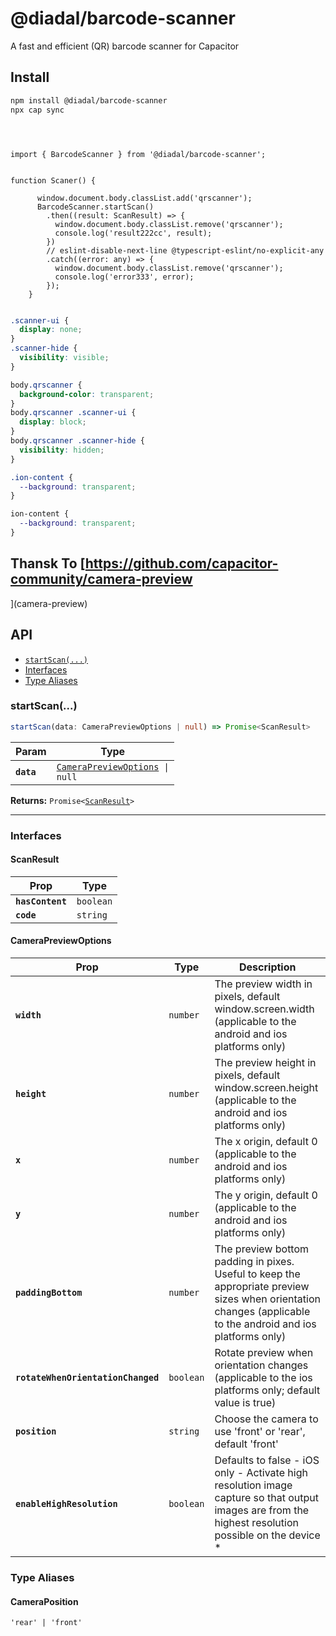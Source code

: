 # @diadal/barcode-scanner

A fast and efficient (QR) barcode scanner for Capacitor

## Install

```bash
npm install @diadal/barcode-scanner
npx cap sync
```

```Vue



import { BarcodeScanner } from '@diadal/barcode-scanner';


function Scaner() {

      window.document.body.classList.add('qrscanner');
      BarcodeScanner.startScan()
        .then((result: ScanResult) => {
          window.document.body.classList.remove('qrscanner');
          console.log('result222cc', result);
        })
        // eslint-disable-next-line @typescript-eslint/no-explicit-any
        .catch((error: any) => {
          window.document.body.classList.remove('qrscanner');
          console.log('error333', error);
        });
    }


```

```scss
.scanner-ui {
  display: none;
}
.scanner-hide {
  visibility: visible;
}

body.qrscanner {
  background-color: transparent;
}
body.qrscanner .scanner-ui {
  display: block;
}
body.qrscanner .scanner-hide {
  visibility: hidden;
}

.ion-content {
  --background: transparent;
}

ion-content {
  --background: transparent;
}
```

## Thansk To [https://github.com/capacitor-community/camera-preview

](camera-preview)

## API

<docgen-index>

- [`startScan(...)`](#startscan)
- [Interfaces](#interfaces)
- [Type Aliases](#type-aliases)

</docgen-index>

<docgen-api>
<!--Update the source file JSDoc comments and rerun docgen to update the docs below-->

### startScan(...)

```typescript
startScan(data: CameraPreviewOptions | null) => Promise<ScanResult>
```

| Param      | Type                                                                          |
| ---------- | ----------------------------------------------------------------------------- |
| **`data`** | <code><a href="#camerapreviewoptions">CameraPreviewOptions</a> \| null</code> |

**Returns:** <code>Promise&lt;<a href="#scanresult">ScanResult</a>&gt;</code>

---

### Interfaces

#### ScanResult

| Prop             | Type                 |
| ---------------- | -------------------- |
| **`hasContent`** | <code>boolean</code> |
| **`code`**       | <code>string</code>  |

#### CameraPreviewOptions

| Prop                               | Type                 | Description                                                                                                                                                   |
| ---------------------------------- | -------------------- | ------------------------------------------------------------------------------------------------------------------------------------------------------------- |
| **`width`**                        | <code>number</code>  | The preview width in pixels, default window.screen.width (applicable to the android and ios platforms only)                                                   |
| **`height`**                       | <code>number</code>  | The preview height in pixels, default window.screen.height (applicable to the android and ios platforms only)                                                 |
| **`x`**                            | <code>number</code>  | The x origin, default 0 (applicable to the android and ios platforms only)                                                                                    |
| **`y`**                            | <code>number</code>  | The y origin, default 0 (applicable to the android and ios platforms only)                                                                                    |
| **`paddingBottom`**                | <code>number</code>  | The preview bottom padding in pixes. Useful to keep the appropriate preview sizes when orientation changes (applicable to the android and ios platforms only) |
| **`rotateWhenOrientationChanged`** | <code>boolean</code> | Rotate preview when orientation changes (applicable to the ios platforms only; default value is true)                                                         |
| **`position`**                     | <code>string</code>  | Choose the camera to use 'front' or 'rear', default 'front'                                                                                                   |
| **`enableHighResolution`**         | <code>boolean</code> | Defaults to false - iOS only - Activate high resolution image capture so that output images are from the highest resolution possible on the device \*         |

### Type Aliases

#### CameraPosition

<code>'rear' | 'front'</code>

</docgen-api>
